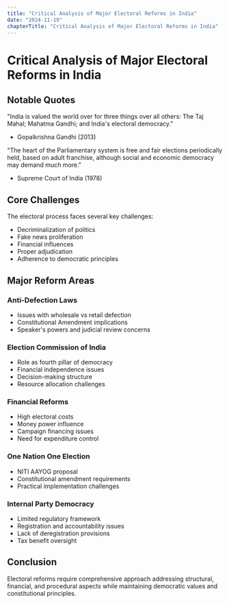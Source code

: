 ```yaml
---
title: "Critical Analysis of Major Electoral Reforms in India"
date: "2024-11-19"
chapterTitle: "Critical Analysis of Major Electoral Reforms in India"
---
```


# Critical Analysis of Major Electoral Reforms in India

## Notable Quotes

"India is valued the world over for three things over all others: The Taj Mahal; Mahatma Gandhi; and India's electoral democracy."

- Gopalkrishna Gandhi (2013)

"The heart of the Parliamentary system is free and fair elections periodically held, based on adult franchise, although social and economic democracy may demand much more."

- Supreme Court of India (1978)

## Core Challenges

The electoral process faces several key challenges:

- Decriminalization of politics
- Fake news proliferation
- Financial influences
- Proper adjudication
- Adherence to democratic principles

## Major Reform Areas

### Anti-Defection Laws

- Issues with wholesale vs retail defection
- Constitutional Amendment implications
- Speaker's powers and judicial review concerns

### Election Commission of India

- Role as fourth pillar of democracy
- Financial independence issues
- Decision-making structure
- Resource allocation challenges

### Financial Reforms

- High electoral costs
- Money power influence
- Campaign financing issues
- Need for expenditure control

### One Nation One Election

- NITI AAYOG proposal
- Constitutional amendment requirements
- Practical implementation challenges

### Internal Party Democracy

- Limited regulatory framework
- Registration and accountability issues
- Lack of deregistration provisions
- Tax benefit oversight

## Conclusion

Electoral reforms require comprehensive approach addressing structural, financial, and procedural aspects while maintaining democratic values and constitutional principles.
